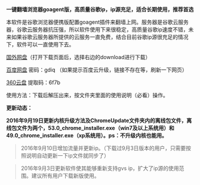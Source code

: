 **一键翻墙浏览器goagent版，高质量谷歌ip，ip源充足，适合长期使用，推荐首选**

本软件是谷歌浏览器便携版配置goagent插件来翻墙上网。服务器是谷歌云服务器，谷歌云服务器抗压强，所以软件使用下来很稳定，高质量谷歌ip速度不错，未来如果谷歌云服务器所提供的云服务一直免费，结合目前谷歌ip源很充足的情况下，软件可以一直使用下去。

[国外网盘](https://mega.nz/#!98Iw2TxQ!3OhW7Nf7JOdiYZbpDFhwl3GK45fNpaSCxugK9ynVhGA)（打开下载页面后，选择右边的download进行下载）

[百度网盘](http://pan.baidu.com/s/1pLhH0k7) 密码：gdiq  （如果提示百度云升级，链接不存在等，刷新一下网页）

[360云盘](https://yunpan.cn/ckYB537N4EQDJ) 提取码：6f7b

使用方法：下载后解压出来，按文件夹里面的使用说明（必看）操作。

**更新动态：**

**2016年9月19日更新内核升级方法及ChromeUpdate文件夹内的离线包文件，离线包文件为两个，53.0_chrome_installer.exe（win7及以上系统用）和49.0_chrome_installer.exe（xp系统用）。ps：不升级内核也能用。**

> 2016年9月10日增加流量并更新ip。（下载过9月3日版本的用户，只需要按照说明自动更新一下ip文件就同步了）

> 2016年9月3日更新软件使其能够重新支持gvs ip，扩大了ip源的使用范围。建议所有用户下载新版使用。


